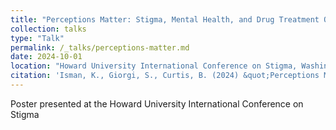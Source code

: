 ```yaml
---
title: "Perceptions Matter: Stigma, Mental Health, and Drug Treatment Outcomes"
collection: talks
type: "Talk"
permalink: /_talks/perceptions-matter.md
date: 2024-10-01
location: "Howard University International Conference on Stigma, Washington, D.C."
citation: 'Isman, K., Giorgi, S., Curtis, B. (2024) &quot;Perceptions Matter: Stigma, Mental Health, and Drug Treatment Outcomes&quot;'
---
```


Poster presented at the Howard University International Conference on Stigma
